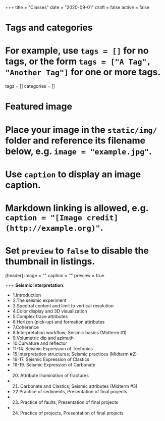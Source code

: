 +++
title = "Classes"
date = "2020-09-01"
draft = false
active = false

# Tags and categories
# For example, use `tags = []` for no tags, or the form `tags = ["A Tag", "Another Tag"]` for one or more tags.
tags = []
categories = []

# Featured image
# Place your image in the `static/img/` folder and reference its filename below, e.g. `image = "example.jpg"`.
# Use `caption` to display an image caption.
#   Markdown linking is allowed, e.g. `caption = "[Image credit](http://example.org)"`.
# Set `preview` to `false` to disable the thumbnail in listings.
[header]
image = ""
caption = ""
preview = true

+++
__Seismic Interpretation__:

- 1.Introduction
- 2.The seismic experiment
- 3.Spectral content and limit to vertical resolution
- 4.Color display and 3D visualization
- 5.Complex trace attributes
- 6.Horizon (pick-up) and formation attributes
- 7.Coherence
- 8.Interpretation workflow; Seismic basics (Midterm #1)
- 9.Volumetric dip and azimuth
- 10.Curvature and reflector
- 11-14. Seismic Expression of Tectonics
- 15.Interpretation structures; Seismic practices (Midterm #2)
- 16-17. Seismic Expression of Clastics
- 18-19. Seismic Expression of Carbonate 
- 20. Attribute illumination of fractures 
- 21. Carbonate and Clastics; Seismic attributes (Midterm #3)
- 22.Practice of sediments, Presentation of final projects 
- 23. Practice of faults, Presentation of final projects
- 24. Practice of projects, Presentation of final projects


